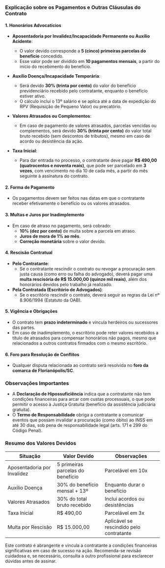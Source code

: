 ### Explicação sobre os Pagamentos e Outras Cláusulas do Contrato

#### 1. **Honorários Advocatícios**
   - **Aposentadoria por Invalidez/Incapacidade Permanente ou Auxílio Acidente**:  
     - O valor devido corresponde a **5 (cinco) primeiras parcelas do benefício** concedido.  
     - Esse valor pode ser dividido em **10 pagamentos mensais**, a partir do início do recebimento do benefício.  

   - **Auxílio Doença/Incapacidade Temporária**:  
     - Será devido **30% (trinta por cento)** do valor do benefício previdenciário recebido pelo contratante, enquanto o benefício estiver ativo.  
     - O cálculo inclui o 13º salário e se aplica até a data de expedição do RPV (Requisição de Pequeno Valor) ou precatório.  

   - **Valores Atrasados ou Complementos**:  
     - Em caso de pagamento de valores atrasados, parcelas vencidas ou complementos, será devido **30% (trinta por cento)** do valor total bruto recebido (sem descontos de tributos), mesmo em caso de acordo ou desistência da ação.  

   - **Taxa Inicial**:  
     - Para dar entrada no processo, o contratante deve pagar **R$ 490,00 (quatrocentos e noventa reais)**, que pode ser parcelado em **3 vezes**, com vencimento no dia 10 de cada mês, a partir do mês seguinte à assinatura do contrato.  

#### 2. **Forma de Pagamento**
   - Os pagamentos devem ser feitos nas datas em que o contratante receber efetivamente o benefício ou os valores atrasados.  

#### 3. **Multas e Juros por Inadimplemento**
   - Em caso de atraso no pagamento, será cobrado:  
     - **10% (dez por cento)** de multa sobre a parcela em atraso.  
     - **Juros de mora de 1% ao mês**.  
     - **Correção monetária** sobre o valor devido.  

#### 4. **Rescisão Contratual**
   - **Pelo Contratante**:  
     - Se o contratante rescindir o contrato ou revogar a procuração sem justa causa (como erro ou falha do advogado), deverá pagar uma **multa rescisória de R$ 15.000,00 (quinze mil reais)**, além dos honorários devidos pelo trabalho já realizado.  
   - **Pela Contratada (Escritório de Advogados)**:  
     - Se o escritório rescindir o contrato, deverá seguir as regras da Lei nº 8.906/1994 (Estatuto da OAB).  

#### 5. **Vigência e Obrigações**
   - O contrato tem **prazo indeterminado** e vincula herdeiros ou sucessores das partes.  
   - Em caso de inadimplemento, o escritório pode reter valores recebidos a título de atrasados para compensar honorários não pagos, mesmo que relacionados a outros contratos firmados com o mesmo escritório.  

#### 6. **Foro para Resolução de Conflitos**
   - Qualquer disputa relacionada ao contrato será resolvida no **foro da comarca de Florianópolis/SC**.  

### Observações Importantes
- A **Declaração de Hipossuficiência** indica que a contratante não tem condições financeiras para arcar com custas processuais, o que pode permitir o acesso à Justiça Gratuita (benefício da assistência judiciária gratuita).  
- O **Termo de Responsabilidade** obriga a contratante a comunicar eventos que possam invalidar a procuração (como óbito) ao INSS em até 30 dias, sob pena de responsabilidade legal (arts. 171 e 299 do Código Penal).  

### Resumo dos Valores Devidos
| Situação | Valor Devido | Observações |
|----------|-------------|-------------|
| Aposentadoria por Invalidez | 5 primeiras parcelas do benefício | Parcelável em 10x |
| Auxílio Doença | 30% do benefício mensal + 13º | Enquanto durar o benefício |
| Valores Atrasados | 30% do total bruto recebido | Inclui acordos ou desistências |
| Taxa Inicial | R$ 490,00 | Parcelável em 3x |
| Multa por Rescisão | R$ 15.000,00 | Aplicável se rescindido pelo contratante |

Este contrato é abrangente e vincula a contratante a condições financeiras significativas em caso de sucesso na ação. Recomenda-se revisão cuidadosa e, se necessário, consulta a outro profissional para esclarecer dúvidas antes de assinar.

